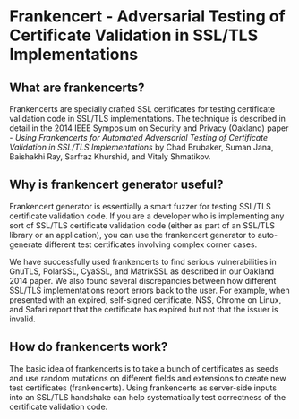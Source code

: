 # Frankencert - Adversarial Testing of Certificate Validation in SSL/TLS Implementations

## What are frankencerts?

Frankencerts are specially crafted SSL certificates for testing certificate validation code in SSL/TLS implementations.
The technique is described in detail in the 2014 IEEE Symposium on Security and Privacy (Oakland) paper - *Using Frankencerts for Automated Adversarial Testing of Certificate Validation in SSL/TLS Implementations* by Chad Brubaker, Suman Jana, Baishakhi Ray, Sarfraz Khurshid, and Vitaly Shmatikov.


## Why is frankencert generator useful?

Frankencert generator is essentially a smart fuzzer for testing SSL/TLS certificate validation code.
If you are a developer who is implementing any sort of SSL/TLS certificate validation code (either as part of an SSL/TLS library or an application), you can use the frankencert generator to auto-generate different test certificates involving complex corner cases.

We have successfully used frankencerts to find serious vulnerabilities in GnuTLS, PolarSSL, CyaSSL, and MatrixSSL as described in our Oakland 2014 paper.
We also found several discrepancies between how different SSL/TLS implementations report errors back to the user.
For example, when presented with an expired, self-signed certificate, NSS, Chrome on Linux, and Safari report that the certificate has expired but not that the issuer is invalid.


## How do frankencerts work?

The basic idea of frankencerts is to take a bunch of certificates as seeds and use random mutations on different fields and extensions to create new test certificates (frankencerts).
Using frankencerts as server-side inputs into an SSL/TLS handshake can help systematically test correctness of the certificate validation code.
